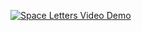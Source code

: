 [![Space Letters Video Demo](https://img.youtube.com/vi/lVpM0qqxqhE/maxresdefault.jpg)](https://www.youtube.com/embed/lVpM0qqxqhE)
